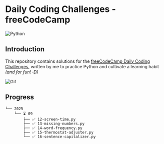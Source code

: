 # Daily Coding Challenges - freeCodeCamp

![Python](https://img.shields.io/badge/Python-FFD43B?style=for-the-badge&logo=python&logoColor=blue)

## Introduction

This repository contains solutions for the [freeCodeCamp Daily Coding Challenges](https://www.freecodecamp.org/learn/daily-coding-challenge/archive), written by me to practice Python and cultivate a learning habit *(and for fun! :D)*

![Gif](https://giffiles.alphacoders.com/297/2970.gif)

## Progress

```
└── 2025
    └── ⏳ 09
        ├── ✅ 12-screen-time.py
        ├── ✅ 13-missing-numbers.py
        ├── ✅ 14-word-frequency.py
        ├── ✅ 15-thermostat-adjuster.py
        └── ✅ 16-sentence-capitalizer.py
```
